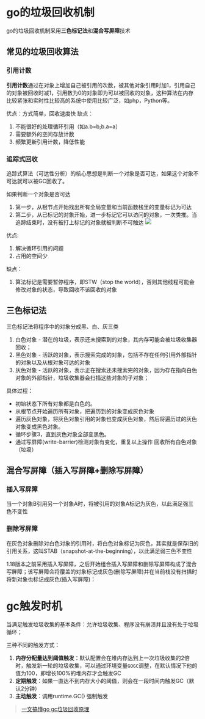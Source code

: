 # go的垃圾回收机制

go的垃圾回收机制采用**三色标记法**和**混合写屏障**技术


## 常见的垃圾回收算法
### 引用计数 
**引用计数**通过在对象上增加自己被引用的次数，被其他对象引用时加1，引用自己的对象被回收时减1，引用数为0的对象即为可以被回收的对象，这种算法在内存比较紧张和实时性比较高的系统中使用比较广泛，如php，Python等。

优点：方式简单，回收速度快
缺点：
1. 不能很好的处理循环引用（如a.b=b;b.a=a）
2. 需要额外的空间存放计数
3. 频繁更新引用计数，降低性能


### 追踪式回收
追踪式算法（可达性分析）的核心思想是判断一个对象是否可达，如果这个对象不可达就可以被GC回收了。

如果判断一个对象是否可达
1. 第一步，从根节点开始找出所有全局变量和当前函数栈里的变量标记为可达
2. 第二步，从已标记的对象开始，进一步标记它可以访问的对象，一次类推。当追踪结束时，没有被打上标记的对象就被判断不可触达
![](https://p3-juejin.byteimg.com/tos-cn-i-k3u1fbpfcp/d42f9e9925ae473eb52ed795f8da5e35~tplv-k3u1fbpfcp-zoom-in-crop-mark:1512:0:0:0.awebp)

优点: 
1. 解决循环引用的问题
2. 占用的空间少

缺点：
1. 算法标记是需要暂停程序，即STW（stop the world），否则其他线程可能会修改对象的状态，导致回收不该回收的对象

## 三色标记法
三色标记法将程序中的对象分成黑、白、灰三类

1. 白色对象 - 潜在的垃圾，表示还未搜索到的对象，其内存可能会被垃圾收集器回收；
2. 黑色对象 - 活跃的对象，表示搜索完成的对象，包括不存在任何引用外部指针的对象以及从根对象可达的对象
3. 灰色对象 - 活跃的对象，表示正在搜索还未搜索完的对象，因为存在指向白色对象的外部指针，垃圾收集器会扫描这些对象的子对象；

具体过程：
- 初始状态下所有对象都是白色的。
- 从根节点开始遍历所有对象，把遍历到的对象变成灰色对象
- 遍历灰色对象，将灰色对象引用的对象也变成灰色对象，然后将遍历过的灰色对象变成黑色对象。
- 循环步骤3，直到灰色对象全部变黑色。
- 通过写屏障(write-barrier)检测对象有变化，重复以上操作
回收所有白色对象（垃圾）

## 混合写屏障（插入写屏障+删除写屏障）

### 插入写屏障
当一个对象B引用另一个对象A时，将被引用的对象A标记为灰色，以此满足强三色不变性

### 删除写屏障
在灰色对象删除对白色对象的引用时，将白色对象标记为灰色，其实就是保存旧的引用关系，这叫STAB（snapshot-at-the-beginning），以此满足弱三色不变性

1.18版本之前采用插入写屏障，之后开始组合插入写屏障和删除写屏障构成了混合写屏障；该写屏障会将覆盖的对象标记成灰色(删除写屏障)并在当前栈没有扫描时将新对象也标记成灰色(插入写屏障)：


# gc触发时机
当满足触发垃圾收集的基本条件：允许垃圾收集、程序没有崩溃并且没有处于垃圾循环；

三种不同的触发方式：
1. **内存分配量达到阈值触发**：默认配置会在堆内存达到上一次垃圾收集的2倍时，触发新一轮的垃圾收集，可以通过环境变量`GOGC`调整，在默认情况下他的值为100，即增长100%的堆内存才会触发GC
2. **定期触发**：如果一直达不到内存大小的阈值，则会在一段时间内触发GC（默认2分钟）
3. **主动触发**：调用runtime.GC() 强制触发

> [一文搞懂go gc垃圾回收原理](https://juejin.cn/post/7111515970669117447)